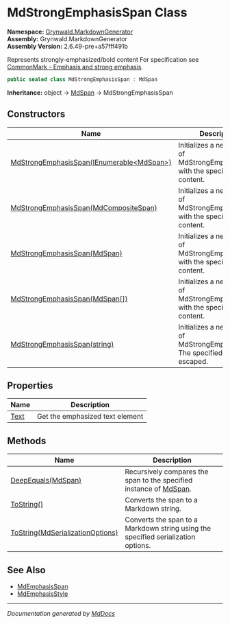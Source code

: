 ﻿<!--  
  <auto-generated>   
    The contents of this file were generated by a tool.  
    Changes to this file may be list if the file is regenerated  
  </auto-generated>   
-->

# MdStrongEmphasisSpan Class

**Namespace:** [Grynwald.MarkdownGenerator](../index.md)  
**Assembly:** Grynwald.MarkdownGenerator  
**Assembly Version:** 2.6.49\-pre+a57fff491b

Represents strongly\-emphasized\/bold content For specification see [CommonMark \- Emphasis and strong emphasis](https://spec.commonmark.org/0.28/#emphasis-and-strong-emphasis).

```csharp
public sealed class MdStrongEmphasisSpan : MdSpan
```

**Inheritance:** object → [MdSpan](../MdSpan/index.md) → MdStrongEmphasisSpan

## Constructors

| Name                                                                                                       | Description                                                                             |
| ---------------------------------------------------------------------------------------------------------- | --------------------------------------------------------------------------------------- |
| [MdStrongEmphasisSpan(IEnumerable\<MdSpan\>)](constructors/index.md#mdstrongemphasisspanienumerablemdspan) | Initializes a new instance of MdStrongEmphasisSpan with the specified content.          |
| [MdStrongEmphasisSpan(MdCompositeSpan)](constructors/index.md#mdstrongemphasisspanmdcompositespan)         | Initializes a new instance of MdStrongEmphasisSpan with the specified content.          |
| [MdStrongEmphasisSpan(MdSpan)](constructors/index.md#mdstrongemphasisspanmdspan)                           | Initializes a new instance of MdStrongEmphasisSpan with the specified content.          |
| [MdStrongEmphasisSpan(MdSpan\[\])](constructors/index.md#mdstrongemphasisspanmdspan)                       | Initializes a new instance of MdStrongEmphasisSpan with the specified content.          |
| [MdStrongEmphasisSpan(string)](constructors/index.md#mdstrongemphasisspanstring)                           | Initializes a new instance of MdStrongEmphasisSpan. The specified text will be escaped. |

## Properties

| Name                       | Description                     |
| -------------------------- | ------------------------------- |
| [Text](properties/Text.md) | Get the emphasized text element |

## Methods

| Name                                                                                   | Description                                                                              |
| -------------------------------------------------------------------------------------- | ---------------------------------------------------------------------------------------- |
| [DeepEquals(MdSpan)](methods/DeepEquals.md)                                            | Recursively compares the span to the specified instance of [MdSpan](../MdSpan/index.md). |
| [ToString()](methods/ToString.md#tostring)                                             | Converts the span to a Markdown string.                                                  |
| [ToString(MdSerializationOptions)](methods/ToString.md#tostringmdserializationoptions) | Converts the span to a Markdown string using the specified serialization options.        |

## See Also

- [MdEmphasisSpan](../MdEmphasisSpan/index.md)
- [MdEmphasisStyle](../MdEmphasisStyle/index.md)

___

*Documentation generated by [MdDocs](https://github.com/ap0llo/mddocs)*

